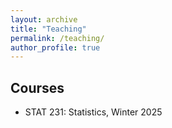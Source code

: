 ```yaml
---
layout: archive
title: "Teaching"
permalink: /teaching/
author_profile: true
---
```


## Courses

  - STAT 231: Statistics, Winter 2025
